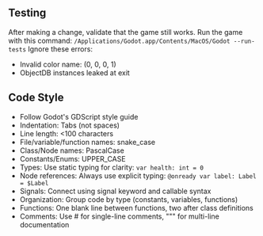 ## Testing
After making a change, validate that the game still works.
Run the game with this command: `/Applications/Godot.app/Contents/MacOS/Godot --run-tests`
Ignore these errors:
 - Invalid color name: (0, 0, 0, 1)
 - ObjectDB instances leaked at exit 

## Code Style
- Follow Godot's GDScript style guide
- Indentation: Tabs (not spaces)
- Line length: <100 characters
- File/variable/function names: snake_case
- Class/Node names: PascalCase
- Constants/Enums: UPPER_CASE
- Types: Use static typing for clarity: `var health: int = 0`
- Node references: Always use explicit typing: `@onready var label: Label = $Label`
- Signals: Connect using signal keyword and callable syntax
- Organization: Group code by type (constants, variables, functions)
- Functions: One blank line between functions, two after class definitions
- Comments: Use # for single-line comments, """ for multi-line documentation
